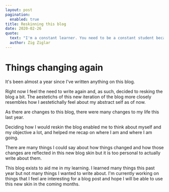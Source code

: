```yaml
---	
layout: post	
pagination: 	
  enabled: true	
title: Reskinning this blog	
date: 2020-02-26			
quote:	
  text: "I'm a constant learner. You need to be a constant student because things change and you have to change and grow. And I emphasize the word 'grow.'"	
  author: Zig Ziglar	
---
```


# Things changing again

It's been almost a year since I've written anything on this blog.

Right now I feel the need to write again and, as such, decided to resking the blog a bit.
The aestetichs of this new iteration of the blog more closely resembles how I aestetichally feel about my abstract self as of now.

As there are changes to this blog, there were many changes to my life this last year.

Deciding how I would reskin the blog enabled me to think about myself and my objective a lot, and helped me recap on where I am and where I am going.

There are many things I could say about how things changed and how those changes are reflected in this new blog skin but it is too personal to actually write about them.

This blog exists to aid me in my learning. I learned many things this past year but not many things I wanted to write about.
I'm currently working on things that I feel are interesting for a blog post and hope I will be able to use this new skin in the coming months.

